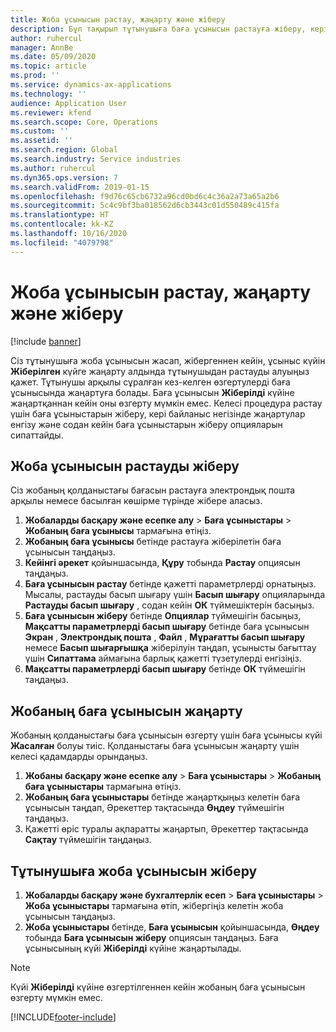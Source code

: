 ```yaml
---
title: Жоба ұсынысын растау, жаңарту және жіберу
description: Бұл тақырып тұтынушыға баға ұсынысын растауға жіберу, кері байланыс негізінде өзгерту, содан кейін баға ұсынысын қайта жіберу туралы ақпарат береді.
author: ruhercul
manager: AnnBe
ms.date: 05/09/2020
ms.topic: article
ms.prod: ''
ms.service: dynamics-ax-applications
ms.technology: ''
audience: Application User
ms.reviewer: kfend
ms.search.scope: Core, Operations
ms.custom: ''
ms.assetid: ''
ms.search.region: Global
ms.search.industry: Service industries
ms.author: ruhercul
ms.dyn365.ops.version: 7
ms.search.validFrom: 2019-01-15
ms.openlocfilehash: f9d76c65cb6732a96cd0bd6c4c36a2a73a65a2b6
ms.sourcegitcommit: 5c4c9bf3ba018562d6cb3443c01d550489c415fa
ms.translationtype: HT
ms.contentlocale: kk-KZ
ms.lasthandoff: 10/16/2020
ms.locfileid: "4079798"
---
```

# <a name="confirm-update-and-send-a-project-quotation"></a>Жоба ұсынысын растау, жаңарту және жіберу

[!include [banner](../includes/banner.md)]

Сіз тұтынушыға жоба ұсынысын жасап, жібергеннен кейін, ұсыныс күйін **Жіберілген** күйге жаңарту алдында тұтынушыдан растауды алуыңыз қажет. Тұтынушы арқылы сұралған кез-келген өзгертулерді баға ұсынысында жаңартуға болады. Баға ұсынысын **Жіберілді** күйіне жаңартқаннан кейін оны өзгерту мүмкін емес. Келесі процедура растау үшін баға ұсыныстарын жіберу, кері байланыс негізінде жаңартулар енгізу және содан кейін баға ұсыныстарын жіберу опцияларын сипаттайды.

## <a name="send-a-project-quotation-confirmation"></a>Жоба ұсынысын растауды жіберу  

Сіз жобаның қолданыстағы бағасын растауға электрондық пошта арқылы немесе басылған көшірме түрінде жібере аласыз. 

1. **Жобаларды басқару және есепке алу** > **Баға ұсыныстары** > **Жобаның баға ұсынысы** тармағына өтіңіз. 
2. **Жобаның баға ұсынысы** бетінде растауға жіберілетін баға ұсынысын таңдаңыз. 
3. **Кейінгі әрекет** қойыншасында, **Құру** тобында **Растау** опциясын таңдаңыз. 
4. **Баға ұсынысын растау** бетінде қажетті параметрлерді орнатыңыз. Мысалы, растауды басып шығару үшін **Басып шығару** опцияларында **Растауды басып шығару** , содан кейін **ОК** түймешіктерін басыңыз.
5. **Баға ұсынысын жіберу** бетінде **Опциялар** түймешігін басыңыз, **Мақсатты параметрлерді басып шығару** бетінде баға ұсынысын **Экран** , **Электрондық пошта** , **Файл** , **Мұрағатты басып шығару** немесе **Басып шығарғышқа** жіберілуін таңдап, ұсынысты бағыттау үшін **Сипаттама** аймағына барлық қажетті түзетулерді енгізіңіз.
6. **Мақсатты параметрлерді басып шығару** бетінде **ОК** түймешігін таңдаңыз.  

## <a name="update-a-project-quotation"></a>Жобаның баға ұсынысын жаңарту

Жобаның қолданыстағы баға ұсынысын өзгерту үшін баға ұсынысы күйі **Жасалған** болуы тиіс. Қолданыстағы баға ұсынысын жаңарту үшін келесі қадамдарды орындаңыз. 

1. **Жобаны басқару және есепке алу** > **Баға ұсыныстары** > **Жобаның баға ұсыныстары** тармағына өтіңіз.
2. **Жобаның баға ұсыныстары** бетінде жаңартқыңыз келетін баға ұсынысын таңдап, Әрекеттер тақтасында **Өңдеу** түймешігін таңдаңыз.
3. Қажетті өріс туралы ақпаратты жаңартып, Әрекеттер тақтасында **Сақтау** түймешігін таңдаңыз.  

## <a name="send-a-project-quotation-to-a-customer"></a>Тұтынушыға жоба ұсынысын жіберу 

1. **Жобаларды басқару және бухгалтерлік есеп** > **Баға ұсыныстары** > **Жоба ұсыныстары** тармағына өтіп, жібергіңіз келетін жоба ұсынысын таңдаңыз.
2. **Жоба ұсыныстары** бетінде, **Баға ұсынысын** қойыншасында, **Өңдеу** тобында **Баға ұсынысын жіберу** опциясын таңдаңыз. Баға ұсынысының күйі **Жіберілді** күйіне жаңартылады.

> [!NOTE]
> Күйі **Жіберілді** күйіне өзгертілгеннен кейін жобаның баға ұсынысын өзгерту мүмкін емес.


[!INCLUDE[footer-include](../includes/footer-banner.md)]